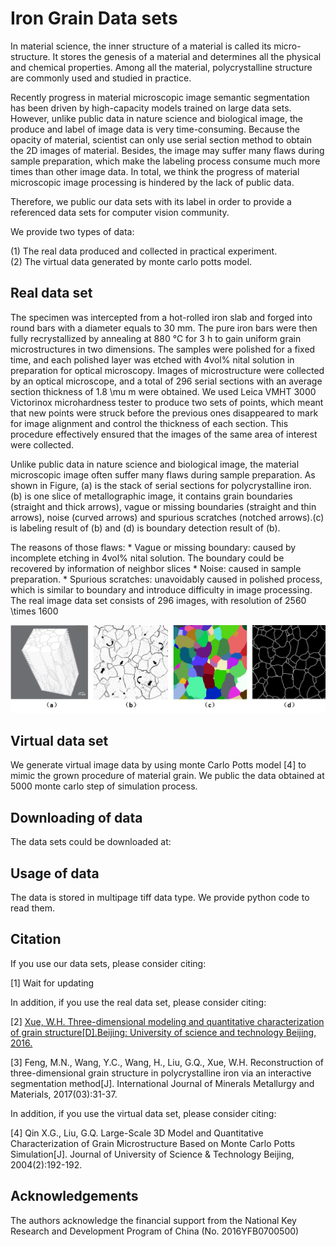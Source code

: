 # Iron Grain Data sets
In material science, the inner structure of a material is called its micro-structure. It stores the genesis of a material and determines all the physical and chemical properties. Among all the material, polycrystalline structure are commonly used and studied in practice.

Recently progress in material microscopic image semantic segmentation has been driven by high-capacity models trained on large data sets. However, unlike public data in nature science and biological image, the produce and label of image data is very time-consuming. Because the opacity of material, scientist can only use serial section method to obtain the 2D images of material. Besides, the image may suffer many flaws during sample preparation, which make the labeling process consume much more times than other image data. In total, we think the progress of material microscopic image processing is hindered by the lack of public data.

Therefore, we public our data sets with its label in order to provide a referenced data sets for computer vision community.

We provide two types of data:

(1) The real data produced and collected in practical experiment.  
(2) The virtual data generated by monte carlo potts model.

## Real data set
The specimen was intercepted from a hot-rolled iron slab and forged into round bars with a diameter equals to 30 mm. The pure iron bars were then fully recrystallized by annealing at 880 °C for 3 h to gain uniform grain microstructures in two dimensions. The samples were polished for a fixed time, and each polished layer was etched with 4vol% nital solution in preparation for optical microscopy. Images of microstructure were collected by an optical microscope, and a total of 296 serial sections with an average section thickness of 1.8 \mu m were obtained. We used Leica VMHT 3000 Victorinox microhardness tester to produce two sets of points, which meant that new points were struck before the previous ones disappeared to mark for image alignment and control the thickness of each section. This procedure effectively ensured that the images of the same area of interest were collected.

Unlike public data in nature science and biological image, the material microscopic image often suffer many flaws during sample preparation. As shown in Figure, (a) is the stack of serial sections for polycrystalline iron. (b) is one slice of metallographic image, it contains grain boundaries (straight and thick arrows), vague or missing boundaries (straight and thin arrows), noise (curved arrows) and spurious scratches (notched arrows).(c) is labeling result of (b) and (d) is boundary detection result of (b).

The reasons of those flaws:  * Vague or missing boundary: caused by incomplete etching in 4vol% nital solution. The boundary could be recovered by information of neighbor slices  * Noise: caused in sample preparation.  * Spurious scratches: unavoidably caused in polished process, which is similar to boundary and introduce difficulty in image processing.  The real image data set consists of 296 images, with resolution of 2560 \times 1600

![](./explain_image/polycrystalline_iron.jpg)

## Virtual data set
We generate virtual image data by using monte Carlo Potts model [4] to mimic the grown procedure of material grain.  We public the data obtained at 5000 monte carlo step of simulation process.

## Downloading of data
The data sets could be downloaded at:


## Usage of data
The data is stored in multipage tiff data type. We provide python code to read them.


## Citation
If you use our data sets, please consider citing:

[1] Wait for updating  

In addition, if you use the real data set, please consider citing: 

[2] [Xue, W.H. Three-dimensional modeling and quantitative characterization of grain structure[D].Beijing: University of science and technology Beijing, 2016.](http://kns.cnki.net/KCMS/detail/detail.aspx?dbcode=CDFD&dbname=CDFDLAST2017&filename=1017035447.nh&uid=WEEvREdxOWJmbC9oM1NjYkZCbDdrdW1QRWVCQ0E5Q3dPVEo5MExBUjV6VGU=$R1yZ0H6jyaa0en3RxVUd8df-oHi7XMMDo7mtKT6mSmEvTuk11l2gFA!!&v=MDc3OTgvS1ZGMjZHYk83RzlYSXFKRWJQSVI4ZVgxTHV4WVM3RGgxVDNxVHJXTTFGckNVUkxPZlkrUnNGaURuVUw=)

[3] Feng, M.N., Wang, Y.C., Wang, H., Liu, G.Q., Xue, W.H. Reconstruction of three-dimensional grain structure in polycrystalline iron via an interactive segmentation method[J]. International Journal of Minerals Metallurgy and Materials, 2017(03):31-37.

In addition, if you use the virtual data set, please consider citing:  

[4] Qin X.G., Liu, G.Q. Large-Scale 3D Model and Quantitative Characterization of Grain Microstructure Based on Monte Carlo Potts Simulation[J]. Journal of University of Science & Technology Beijing, 2004(2):192-192.

## Acknowledgements
The authors acknowledge the financial support from the National Key Research and Development Program of China (No. 2016YFB0700500)
